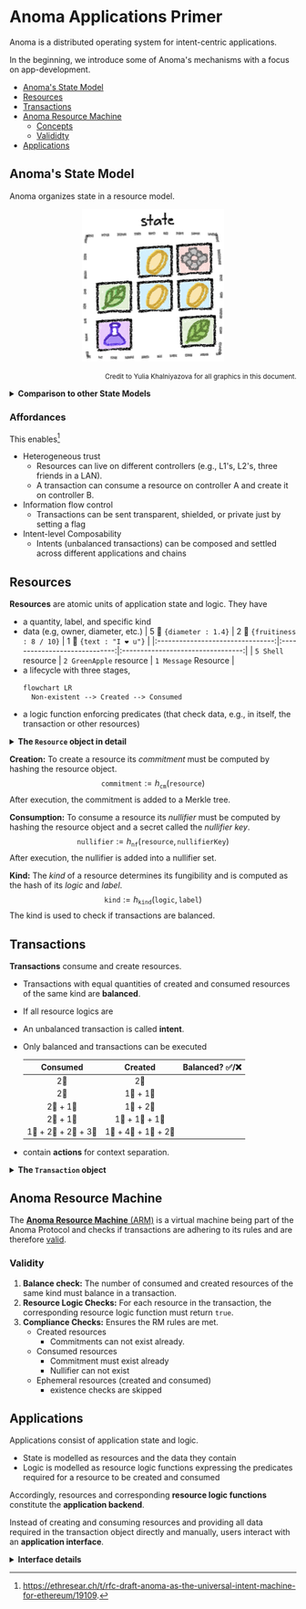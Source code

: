 # Anoma Applications Primer

Anoma is a distributed operating system for intent-centric applications.

In the beginning, we introduce some of Anoma's mechanisms with a focus on app-development.

- [Anoma's State Model](#anomas-state-model)
- [Resources](#resources)
- [Transactions](#transactions)
- [Anoma Resource Machine](#anoma-resource-machine)
  - [Concepts](#concepts)
  - [Valididty](#validity)
- [Applications](#applications)

## Anoma's State Model

Anoma organizes state in a resource model.

<p align="center">
<img alt="schematic depiction of state as resources" width="250" src="../.assets/state.png">
</p>
<p align="right">
<small>
Credit to Yulia Khalniyazova for all graphics in this document.
</small>
</p>

<details><summary><b>Comparison to other State Models</b></summary>

Comparing the resource model to other state models, the advantages become clear.

#### Account Model

<p align="center">
<img alt="schematic depiction of the account model" width="250" src="../.assets/account-model.png">
</p>

- State is explict and global
- Example: An Ethereum smart contract containing value (e.g., `uint256 count`) or a account balance mapping (`mapping(address => uint256) balanceOf`).
- An application must be deployed to each chain specifically.
- Cross-chain apps require sophisticated bridging and code changes.

#### UTXO Model

<p align="center">
<img alt="schematic depiction of the UTXO model" width="250" src="../.assets/utxo-model.png">
</p>

- State is implicit and comprised of all unspent transaction outputs (UTXOs)
- Examples: Bitcoin or Zcash transactions
- The predicate determining if it is allowed to spent an UTXO is always the same
- Arbitrary applications are difficult/not possible

#### Resource Model

<p align="center">
<img alt="schematic depiction of the resource model" width="250" src="../.assets/resource-model.png">
</p>

- State is implicit and comprised of all unspent resources
- Predicates and data attached to resources can be arbitrary
- Arbitrary applications and general intents are enabled

</details>

### Affordances

This enables[^cwgoes]

[^cwgoes]: https://ethresear.ch/t/rfc-draft-anoma-as-the-universal-intent-machine-for-ethereum/19109.

- Heterogeneous trust
  - Resources can live on different controllers (e.g., L1's, L2's, three friends in a LAN).
  - A transaction can consume a resource on controller A and create it on controller B.
- Information flow control
  - Transactions can be sent transparent, shielded, or private just by setting a flag
- Intent-level Composability
  - Intents (unbalanced transactions) can be composed and settled across different applications and chains

## Resources

**Resources** are atomic units of application state and logic. They have

- a quantity, label, and specific kind
- data (e.g, owner, diameter, etc.)
  | 5 🐚 `{diameter : 1.4}` | 2 🍏 `{fruitiness : 8 / 10}` | 1 💌 `{text : "I ❤️ u"}` |
  |:--------------------------------:|:-----------------------------:|:---------------------------------:|
  | `5 Shell` resource | `2 GreenApple` resource | `1 Message` Resource |
- a lifecycle with three stages,
  ```mermaid
  flowchart LR
    Non-existent --> Created --> Consumed
  ```
- a logic function enforcing predicates (that check data, e.g., in itself, the transaction or other resources)

<details><summary><b>The <code>Resource</code> object in detail</b></summary>

```haskell
type Resource :=
  mkResource@{
    logic : LogicRef;
    label : LabelRef;
    value : ValueRef;
    quantity : Quantity;
    ephemeral : Bool;
    nonce : Nonce;
    randSeed : RandSeed;
    nullifierKeyCommitment : NullifierKeyCommitment;
  };
```

- **`logic`:** A boolean-valued function enforcing predicates required to create and consume the resource.
- **`label`:** Arbitrary data describing the resource and determining its kind (e.g., the name or symbol).
- **`value`:** Arbitrary data associated with the resource (e.g., the owner).
- **`quantity`:** The number of units that this resource describes.
- **`ephemeral`** A boolean expressing whether this resource is ephemeral or not, i.e., exists only during a transaction.
- **`nonce`:** A number ensuring the uniqueness of the resource.
- **`randSeed:`** A number to derive (pseudo)-randomness from.
- **`nullifierKeyCommitment`** A commitment to a secret nullfier key.

*Types named `*Ref` are binding references to objects in BLOB storage.

</details>
<p></p>

**Creation:** To create a resource its _commitment_ must be computed by hashing the resource object.
$$\texttt{commitment} := h_\texttt{cm}(\texttt{resource})$$
After execution, the commitment is added to a Merkle tree.

**Consumption:** To consume a resource its _nullifier_ must be computed by hashing the resource object and a secret called the _nullifier key_.
$$\texttt{nullifier} := h_\texttt{nf}(\texttt{resource},\,\texttt{nullifierKey})$$
After execution, the nullifier is added into a nullifier set.

**Kind:** The _kind_ of a resource determines its fungibility and is computed as the hash of its _logic_ and _label_.
$$\texttt{kind} := h_\texttt{kind}(\texttt{logic},\,\texttt{label})$$
The kind is used to check if transactions are balanced.

## Transactions

**Transactions** consume and create resources.

- Transactions with equal quantities of created and consumed resources of the same kind are **balanced**.
- If all resource logics are

- An unbalanced transaction is called **intent**.
- Only balanced and transactions can be executed

  |       Consumed        |        Created        | Balanced? ✅/❌ |
  | :-------------------: | :-------------------: | :-------------: |
  |          2🍏          |          2🍏          |                 |
  |          2🍏          |       1🍏 + 1🍏       |                 |
  |       2🍏 + 1🐚       |       1🍏 + 2🐚       |                 |
  |       2🍏 + 1🐚       |    1🍏 + 1🍎 + 1🐚    |                 |
  | 1🍏 + 2🍎 + 2🍎 + 3🐚 | 1🍏 + 4🍎 + 1🐚 + 2🐚 |                 |

- contain **actions** for context separation.

<details><summary> <b>The <code>Transaction</code> object</b></summary>

```haskell
type Transaction :=
  mkTransaction@{
    actions : Set Action;
    roots : Set CommitmentTree.Root;
    delta : Delta;
    deltaProof : Delta.Proof;
  };

- **`actions`:** Contains
- **`roots`:** Computed for each consumed resource.
- **`delta`:** Computed for each consumed resource.
- **`deltaProof`:** Computed for each consumed resource.

type Action :=
  mkAction@{
    commitments : Set Commitment;
    nullifiers : Set Nullifier;
    proofs : Set Proofs;
    appData : AppData;
  };
```

- **`commitments`:** Computed for each created resource.
- **`nullifiers`:** Computed for each consumed resource.
- **`proof`:** Logic and compliance proofs
- **`appData`:** A mapping containing arbitrary, application-specific data.
</details>

## Anoma Resource Machine

The [**Anoma Resource Machine** (ARM)](#resource-machine) is a virtual machine being part of the Anoma Protocol and checks if transactions are adhering to its rules and are therefore [valid](#validity).

### Validity

1. **Balance check:** The number of consumed and created resources of the same kind must balance in a transaction.
2. **Resource Logic Checks:** For each resource in the transaction, the corresponding resource logic function must return `true`.
3. **Compliance Checks:** Ensures the RM rules are met.
   - Created resources
     - Commitments can not exist already.
   - Consumed resources
     - Commitment must exist already
     - Nullifier can not exist
   - Ephemeral resources (created and consumed)
     - existence checks are skipped

## Applications

Applications consist of application state and logic.

- State is modelled as resources and the data they contain
- Logic is modelled as resource logic functions expressing the predicates required for a resource to be created and consumed

Accordingly, resources and corresponding **resource logic functions** constitute the **application backend**.

Instead of creating and consuming resources and providing all data required in the transaction object directly and manually, users interact with an **application interface**.

<details><summary><b>Interface details</b></summary>

The interface consists of

- Projection functions (the application **read interface**)
  - Outputs meaningful data projected from the state
  - Example: The total quantity of resources of specific kind owned by an identity
- Transaction function (the application **write interface**)
  - Outputs a transaction object
  - Example: Transfer of a resource to a new owner.


```mermaid
flowchart TB
  subgraph Application
    direction BT
    subgraph Interface
        direction LR
        tf("Projection functions") --> pf("Transaction functions")
    end
    subgraph Backend
        direction BT
        rlf("Logic functions")
    end
  end
  human(("Human")) --> Application --> machine(("Machine"))
  Backend --"read"--> Interface
  Interface --"write"--> Backend
```

</details>
